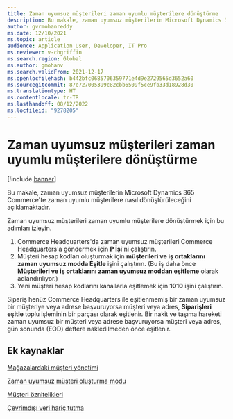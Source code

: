 ```yaml
---
title: Zaman uyumsuz müşterileri zaman uyumlu müşterilere dönüştürme
description: Bu makale, zaman uyumsuz müşterilerin Microsoft Dynamics 365 Commerce'te zaman uyumlu müşterilere nasıl dönüştürüleceğini açıklamaktadır.
author: gvrmohanreddy
ms.date: 12/10/2021
ms.topic: article
audience: Application User, Developer, IT Pro
ms.reviewer: v-chgriffin
ms.search.region: Global
ms.author: gmohanv
ms.search.validFrom: 2021-12-17
ms.openlocfilehash: b442bfc0685706359771e4d9e2729565d3652a60
ms.sourcegitcommit: 87e727005399c82cbb6509f5ce9fb33d18928d30
ms.translationtype: HT
ms.contentlocale: tr-TR
ms.lasthandoff: 08/12/2022
ms.locfileid: "9278205"
---
```

# <a name="convert-asynchronous-customers-to-synchronous-customers"></a>Zaman uyumsuz müşterileri zaman uyumlu müşterilere dönüştürme

[!include [banner](includes/banner.md)]

Bu makale, zaman uyumsuz müşterilerin Microsoft Dynamics 365 Commerce'te zaman uyumlu müşterilere nasıl dönüştürüleceğini açıklamaktadır.

Zaman uyumsuz müşterileri zaman uyumlu müşterilere dönüştürmek için bu adımları izleyin.

1. Commerce Headquarters'da zaman uyumsuz müşterileri Commerce Headquarters'a göndermek için **P İşi**'ni çalıştırın.
1. Müşteri hesap kodları oluşturmak için **müşterileri ve iş ortaklarını zaman uyumsuz modda Eşitle** işini çalıştırın. (Bu iş daha önce **Müşterileri ve iş ortaklarını zaman uyumsuz moddan eşitleme** olarak adlandırılıyor.)
1. Yeni müşteri hesap kodlarını kanallarla eşitlemek için **1010** işini çalıştırın.

Sipariş henüz Commerce Headquarters ile eşitlenmemiş bir zaman uyumsuz bir müşteriye veya adrese başvuruyorsa müşteri veya adres, **Siparişleri eşitle** toplu işleminin bir parçası olarak eşitlenir. Bir nakit ve taşıma hareketi zaman uyumsuz bir müşteri veya adrese başvuruyorsa müşteri veya adres, gün sonunda (EOD) deftere nakledilmeden önce eşitlenir.

## <a name="additional-resources"></a>Ek kaynaklar

[Mağazalardaki müşteri yönetimi](customer-mgmt-stores.md)

[Zaman uyumsuz müşteri oluşturma modu](async-customer-mode.md)

[Müşteri öznitelikleri](dev-itpro/customer-attributes.md)

[Çevrimdışı veri hariç tutma](dev-itpro/implementation-considerations-cdx.md#offline-data-exclusion)
